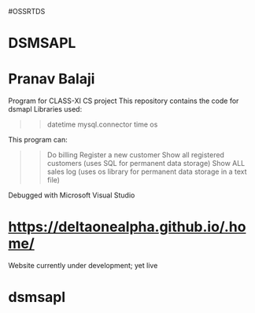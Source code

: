 #OSSRTDS
# DSMSAPL
# Pranav Balaji
Program for CLASS-XI CS project
This repository contains the code for dsmapl Libraries used:
>>  datetime
>>  mysql.connector 
>>  time 
>>  os

This program can:
>>  Do billing
>>  Register a new customer
>>  Show all registered customers (uses SQL for permanent data storage)
>>  Show ALL sales log (uses os library for permanent data storage in a text file)

Debugged with Microsoft Visual Studio

# https://deltaonealpha.github.io/.home/
Website currently under development; yet live

# dsmsapl
